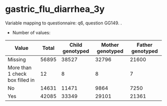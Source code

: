 # gastric_flu_diarrhea_3y
Variable mapping to questionnaire: q6, question GG149.
.
- Number of values:

| Value | Total | Child genotyped | Mother genotyped | Father genotyped |
| ----- | ----- | --------------- | ---------------- | ---------------- |
| Missing | 56895 | 38527 | 32796 | 21600 |
| More than 1 check box filled in | 12 | 8 | 8 |7 |
| No | 14631 | 11471 | 9864 |7250 |
| Yes | 42085 | 33349 | 29101 |21361 |



